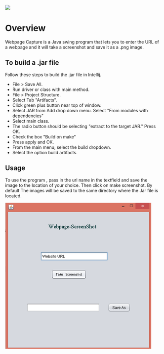 ![](http://i.imgur.com/94hDwLg.jpg)

# Overview

Webpage Capture is a Java swing  program that lets you to enter the URL of a webpage and it will take a screenshot and
save it as a .png image.

## To build a .jar file

Follow these steps to build the .jar file in Intellij.

* File > Save All.
* Run driver or class with main method.
* File > Project Structure.
* Select Tab "Artifacts".
* Click green plus button near top of window.
* Select JAR from Add drop down menu. Select "From modules with dependencies"
* Select main class.
* The radio button should be selecting "extract to the target JAR." Press OK.
* Check the box "Build on make"
* Press apply and OK.
* From the main menu, select the build dropdown.
* Select the option build artifacts.


## Usage

To use the program , pass in the url name in the textfield and save the image to the location of your choice. 
Then click on make screenshot.  By default The images will be saved to the same directory where the Jar file is located. 


![](img.png)


